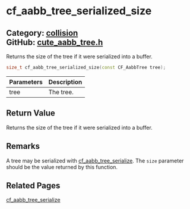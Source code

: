 [](../header.md ':include')

# cf_aabb_tree_serialized_size

Category: [collision](/api_reference?id=collision)  
GitHub: [cute_aabb_tree.h](https://github.com/RandyGaul/cute_framework/blob/master/include/cute_aabb_tree.h)  
---

Returns the size of the tree if it were serialized into a buffer.

```cpp
size_t cf_aabb_tree_serialized_size(const CF_AabbTree tree);
```

Parameters | Description
--- | ---
tree | The tree.

## Return Value

Returns the size of the tree if it were serialized into a buffer.

## Remarks

A tree may be serialized with [cf_aabb_tree_serialize](/collision/cf_aabb_tree_serialize.md). The `size` parameter should be the value returned by this function.

## Related Pages

[cf_aabb_tree_serialize](/collision/cf_aabb_tree_serialize.md)  
